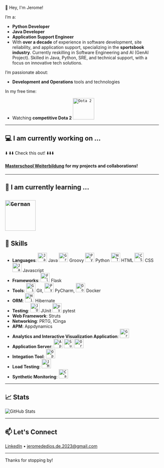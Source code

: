 👋 Hey, I'm Jerome!

I’m a:
- **Python Developer**
- **Java Developer**
- **Application Support Engineer**
- With **over a decade** of experience in software development, site reliability, and application support, specializing in the **sportsbook industry**. Currently reskilling in Software Engineering and AI (GenAI Project). Skilled in Java, Python, SRE, and technical support, with a focus on innovative tech solutions. 

I’m passionate about:
- **Development and Operations** tools and technologies

In my free time:
- Watching **competitive Dota 2**
<code><img width="70" src="https://external-content.duckduckgo.com/iu/?u=https%3A%2F%2Fwww.pngplay.com%2Fwp-content%2Fuploads%2F10%2FDota-2-Logo-No-Background.png" alt="Dota 2" title="Dota 2"/></code>

---
## 💻 I am currently working on ... ##
⬇️ ⬇️⬇️ Check this out! ⬇️⬇️⬇️
#### [**Masterschool Weiterbildung**](https://github.com/masterschool-weiterbildung) for my projects and collaborations! ####

---
## 📕 I am currently learning ... ##
<code><img width="100" src="https://external-content.duckduckgo.com/iu/?u=https%3A%2F%2Ficons.iconarchive.com%2Ficons%2Fwikipedia%2Fflags%2F1024%2FDE-Germany-Flag-icon.png" alt="German" title="German"/></code>
---

## 🚀 Skills

- **Languages**:
<code><img width="30" src="https://user-images.githubusercontent.com/25181517/117201156-9a724800-adec-11eb-9a9d-3cd0f67da4bc.png" alt="Java" title="Java"/></code> Java
<code><img width="30" src="https://user-images.githubusercontent.com/25181517/183892787-bca94a0e-ffcb-4eeb-8137-e0fc4e446c25.png" alt="Groovy" title="Groovy"/></code> Groovy
<code><img width="30" src="https://user-images.githubusercontent.com/25181517/183423507-c056a6f9-1ba8-4312-a350-19bcbc5a8697.png" alt="Python" title="Python"/></code> Python
<code><img width="30" src="https://user-images.githubusercontent.com/25181517/192158954-f88b5814-d510-4564-b285-dff7d6400dad.png" alt="HTML" title="HTML"/></code> HTML
<code><img width="30" src="https://user-images.githubusercontent.com/25181517/183898674-75a4a1b1-f960-4ea9-abcb-637170a00a75.png" alt="CSS" title="CSS"/></code> CSS
<code><img width="30" src="https://user-images.githubusercontent.com/25181517/117447155-6a868a00-af3d-11eb-9cfe-245df15c9f3f.png" alt="JavaScript" title="JavaScript"/></code> Javascript
- **Frameworks**: <code><img width="30" src="https://img.icons8.com/nolan/96/flask.png" alt="Flask " title="Flask "/></code> Flask 
- **Tools**: <code><img width="30" src="https://img.icons8.com/color/48/git.png" alt="Git" title="Git"/></code> Git, <code><img width="30" src="https://img.icons8.com/color/48/pycharm--v1.png" alt="PyCharm" title="PyCharm"/></code> PyCharm, <code><img width="30" src="https://img.icons8.com/color/48/docker.png" alt="Docker" title="Docker"/></code> Docker 
- **ORM**: <code><img width="30" src="https://hibernate.org/images/hibernate-logo.svg" alt="Hibernate " title="Hibernate "/></code> Hibernate
- **Testing**:
<code><img width="30" src="https://user-images.githubusercontent.com/25181517/117533873-484d4480-afef-11eb-9fad-67c8605e3592.png" alt="JUnit" title="JUnit"/></code> JUnit
<code><img width="30" src="https://user-images.githubusercontent.com/25181517/184117132-9e89a93b-65fb-47c3-91e7-7d0f99e7c066.png" alt="pytest" title="pytest"/></code> pytest
- **Web Framework**: Struts
- **Networking**: PRTG, ICinga
- **APM**: Appdynamics
- **Analytics and Interactive Visualization Application**:
<code><img width="30" src="https://user-images.githubusercontent.com/25181517/182534075-4962068b-4407-46c2-ac67-ddcb86af30cc.png" alt="Grafana" title="Grafana"/></code>
- **Application Server**:
<code><img width="30" src="https://img.icons8.com/color/96/tomcat.png" alt="Apache Tomcat" title="Apache Tomcat"/></code>
<code><img width="30" src="https://upload.wikimedia.org/wikipedia/en/thumb/8/85/GlassFish_logo.svg/145px-GlassFish_logo.svg.png" alt="Sun GlassFish" title="Sun GlassFish"/></code>
<code><img width="30" src="http://www.ephlux.com/wp-content/uploads/2012/10/Oracle-Weblogic-Server.png" alt="Oracle Weblogic" title="Oracle Weblogic"/></code>
- **Integation Tool**:
<code><img width="30" src="http://open-esb.net/images/OpenESB-2017/OpenESB_logo/logo-openesb-cropted.png" alt="OpenESB" title="OpenESB"/></code>
- **Load Testing**:
<code><img width="30" src="https://jmeter.apache.org/images/logo.svg" alt="JMeter" title="JMeter"/></code>
- **Synthetic Monitoring**:
<code><img width="30" src="https://i.pinimg.com/originals/80/69/91/8069914cd98ab5842c4987ab47880d5c.png" alt="Catchpoint" title="Catchpoint"/></code>



---

## 📈 Stats

![GitHub Stats](https://github-readme-stats.vercel.app/api?username=jdedios-de&show_icons=true&hide=issues&hide_border=true&theme=default)

---

## 📫 Let's Connect

[LinkedIn](https://www.linkedin.com/in/jeromededios/) • jeromededios.de.2023@gmail.com

---

Thanks for stopping by!

